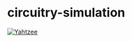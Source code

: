 # circuitry-simulation
[![Yahtzee](https://j.gifs.com/6RDqyR.gif)](https://www.youtube.com/watch?v=GUcXQZES6CU)

